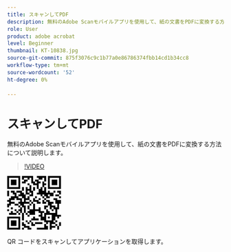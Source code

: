 ```yaml
---
title: スキャンしてPDF
description: 無料のAdobe Scanモバイルアプリを使用して、紙の文書をPDFに変換する方法について説明します
role: User
product: adobe acrobat
level: Beginner
thumbnail: KT-10838.jpg
source-git-commit: 875f3076c9c1b77a0e86786374fbb14cd1b34cc8
workflow-type: tm+mt
source-wordcount: '52'
ht-degree: 0%

---
```


# スキャンしてPDF

無料のAdobe Scanモバイルアプリを使用して、紙の文書をPDFに変換する方法について説明します。

>[!VIDEO](https://video.tv.adobe.com/v/3409254?hidetitle=true)

![QR コード](../assets/Scanqrcode.jpg)

QR コードをスキャンしてアプリケーションを取得します。